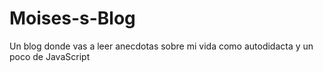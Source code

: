# Moises-s-Blog
Un blog donde vas a leer anecdotas sobre mi vida como autodidacta y un poco de JavaScript

